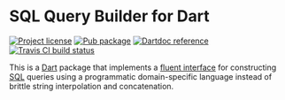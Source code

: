SQL Query Builder for Dart
==========================

[![Project license](https://img.shields.io/badge/license-Public%20Domain-blue.svg)](https://unlicense.org)
[![Pub package](https://img.shields.io/pub/v/sql_builder.svg)](https://pub.dartlang.org/packages/sql_builder)
[![Dartdoc reference](https://img.shields.io/badge/dartdoc-reference-blue.svg)](https://pub.dartlang.org/documentation/sql_builder/latest/)
[![Travis CI build status](https://img.shields.io/travis/drydart/sql_builder.dart/master.svg)](https://travis-ci.org/drydart/sql_builder.dart)

This is a [Dart](https://www.dartlang.org/) package that implements a
[fluent interface](https://en.wikipedia.org/wiki/Fluent_interface) for
constructing [SQL](https://en.wikipedia.org/wiki/SQL) queries using a
programmatic domain-specific language instead of brittle string
interpolation and concatenation.
